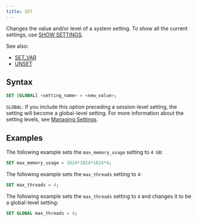 ```yaml
---
title: SET
---
```


Changes the value and/or level of a system setting. To show all the current settings, use [SHOW SETTINGS](show-settings.md).

See also:
- [SET_VAR](set-var.md)
- [UNSET](unset.md)

## Syntax

```sql
SET [GLOBAL] <setting_name> = <new_value>;
```

`GLOBAL`: If you include this option preceding a session-level setting, the setting will become a global-level setting. For more information about the setting levels, see [Managing Settings](/doc/sql-reference/manage-settings).

## Examples

The following example sets the `max_memory_usage` setting to `4 GB`:

```sql
SET max_memory_usage = 1024*1024*1024*4;
```

The following example sets the `max_threads` setting to `4`:

```sql
SET max_threads = 4;
```

The following example sets the `max_threads` setting to `4` and changes it to be a global-level setting:

```sql
SET GLOBAL max_threads = 4;
```